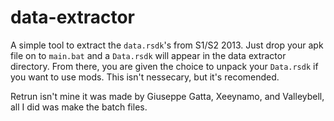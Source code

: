 # data-extractor
A simple tool to extract the `data.rsdk`'s from S1/S2 2013. Just drop your apk file on to `main.bat` and a `Data.rsdk` will appear in the data extractor directory. From there, you are given the choice to unpack your `Data.rsdk` if you want to use mods. This isn't nessecary, but it's recomended.

Retrun isn't mine it was made by Giuseppe Gatta, Xeeynamo, and Valleybell, all I did was make the batch files.
